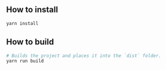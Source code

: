 ## How to install

```sh
yarn install
```

## How to build

```sh
# Builds the project and places it into the `dist` folder.
yarn run build
```
